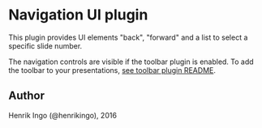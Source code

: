 Navigation UI plugin
====================

This plugin provides UI elements "back", "forward" and a list to select
a specific slide number.

The navigation controls are visible if the toolbar plugin is enabled. To add the toolbar to your
presentations, [see toolbar plugin README](../toolbar/README.md).

Author
------

Henrik Ingo (@henrikingo), 2016

